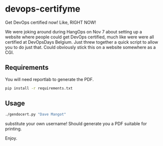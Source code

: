 devops-certifyme
================

Get DevOps certified now!  Like, RIGHT NOW!

We were joking around during HangOps on Nov 7 about setting up a website where people could get DevOps certified, much like were were all certified at DevOpsDays Belgium.   Just threw together a quick script to allow you to do just that.   Could obviously stick this on a website somewhere as a CGI.

## Requirements

You will need reportlab to generate the PDF.  

```bash
pip install -r requirements.txt
```


## Usage

```bash
./gendocert.py "Dave Mangot"
```
substitute your own username!   Should generate you a PDF suitable for printing.

Enjoy.

